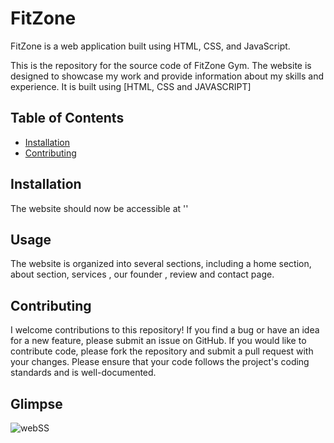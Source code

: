 # FitZone
 FitZone is a web application built using HTML, CSS, and JavaScript.

 
This is the repository for the source code of FitZone Gym. The website is designed to showcase my work and provide information about my skills and experience. It is built using [HTML, CSS and JAVASCRIPT] 


## Table of Contents

- [Installation](#installation)
- [Contributing](#contributing)

## Installation
The website should now be accessible at ''

## Usage

The website is organized into several sections, including a home section, about section, services , our founder , review and contact page. 

## Contributing

I welcome contributions to this repository! If you find a bug or have an idea for a new feature, please submit an issue on GitHub. If you would like to contribute code, please fork the repository and submit a pull request with your changes. Please ensure that your code follows the project's coding standards and is well-documented.

## Glimpse
![webSS](https://user-images.githubusercontent.com/111423953/235287142-ec304f7e-3eda-41be-aed0-e52836d3625f.jpeg)
